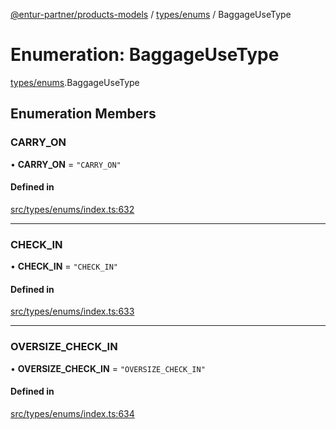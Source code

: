 [@entur-partner/products-models](../README.md) / [types/enums](../modules/types_enums.md) / BaggageUseType

# Enumeration: BaggageUseType

[types/enums](../modules/types_enums.md).BaggageUseType

## Enumeration Members

### CARRY\_ON

• **CARRY\_ON** = ``"CARRY_ON"``

#### Defined in

[src/types/enums/index.ts:632](https://github.com/entur/products-models/blob/main/src/types/enums/index.ts#L632)

___

### CHECK\_IN

• **CHECK\_IN** = ``"CHECK_IN"``

#### Defined in

[src/types/enums/index.ts:633](https://github.com/entur/products-models/blob/main/src/types/enums/index.ts#L633)

___

### OVERSIZE\_CHECK\_IN

• **OVERSIZE\_CHECK\_IN** = ``"OVERSIZE_CHECK_IN"``

#### Defined in

[src/types/enums/index.ts:634](https://github.com/entur/products-models/blob/main/src/types/enums/index.ts#L634)
